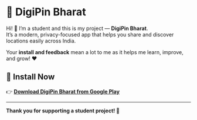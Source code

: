# 📍 DigiPin Bharat

Hi! 👋 I’m a student and this is my project — **DigiPin Bharat**.  
It’s a modern, privacy-focused app that helps you share and discover locations easily across India.  

Your **install and feedback** mean a lot to me as it helps me learn, improve, and grow! ❤️  

## 📲 Install Now
👉 **[Download DigiPin Bharat from Google Play](https://play.google.com/store/apps/details?id=com.digipin.bharat)**

---

**Thank you for supporting a student project! 🙏**
